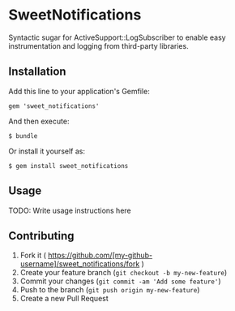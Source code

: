 # SweetNotifications

Syntactic sugar for ActiveSupport::LogSubscriber to enable easy instrumentation
and logging from third-party libraries.

## Installation

Add this line to your application's Gemfile:

    gem 'sweet_notifications'

And then execute:

    $ bundle

Or install it yourself as:

    $ gem install sweet_notifications

## Usage

TODO: Write usage instructions here

## Contributing

1. Fork it ( https://github.com/[my-github-username]/sweet_notifications/fork )
2. Create your feature branch (`git checkout -b my-new-feature`)
3. Commit your changes (`git commit -am 'Add some feature'`)
4. Push to the branch (`git push origin my-new-feature`)
5. Create a new Pull Request
